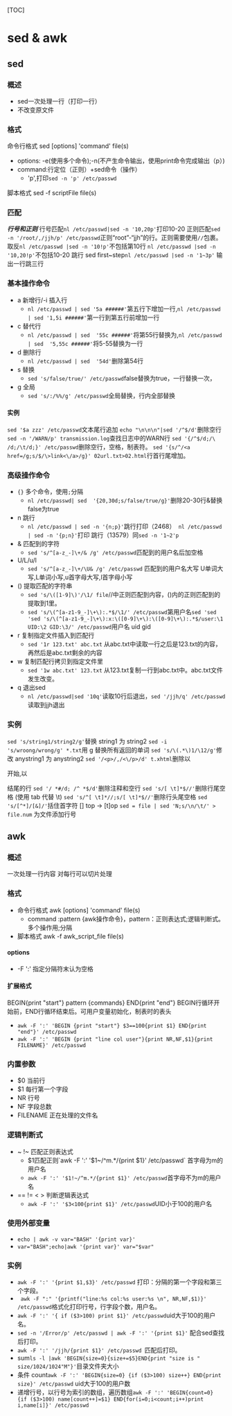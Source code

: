 [TOC]

# sed & awk

## sed

### 概述
- sed一次处理一行（打印一行）
- 不改变原文件

### 格式

命令行格式 sed \[options\] 'command' file(s)
- options: -e(使用多个命令);-n(不产生命令输出，使用print命令完成输出（p）)
- command:行定位（正则）+sed命令（操作）
  - 'p',打印`sed -n 'p' /etc/passwd`

脚本格式 sed -f scriptFile file(s)

### 匹配

***行号和正则***
行号匹配`nl /etc/passwd|sed -n '10,20p'`打印10-20
正则匹配`sed -n '/root/,/jjh/p' /etc/passwd`正则“root”-“jjh”的行。正则需要使用`//`包裹。
取反`nl /etc/passwd |sed -n '10!p'`不包括第10行
`nl /etc/passwd |sed -n '10,20!p'`不包括10-20
跳行 sed first~step`nl /etc/passwd |sed -n '1~3p'` 输出一行跳三行

### 基本操作命令
- a 新增行/-i 插入行
  - `nl /etc/passwd | sed '5a ######'`第五行下增加一行,`nl /etc/passwd | sed '1,5i ######'`第一行到第五行前增加一行
- c 替代行
  - `nl /etc/passwd | sed  '55c ######'`将第55行替换为,`nl /etc/passwd | sed  '5,55c ######'`将5-55替换为一行
- d 删除行
  - `nl /etc/passwd | sed  '54d'`删除第54行
- s 替换
  - `sed 's/false/true/' /etc/passwd`false替换为true，一行替换一次，
- g 全局
  - `sed 's/:/%%/g' /etc/passwd`全局替换，行内全部替换
#### 实例
`sed '$a zzz' /etc/passwd`文本尾行追加
`echo "\n\n\n"|sed '/^$/d'`删除空行
`sed -n '/WARN/p' transmission.log`查找日志中的WARN行
`sed '{/^$/d;/\ /d;/\t/d;}' /etc/passwd`删除空行，空格，制表符。
`sed '{s/^/<a href=/g;s/$/\>link<\/a>/g}' 02url.txt>02.html`行首行尾增加。

### 高级操作命令
- `{}` 多个命令，使用`;`分隔
  - `nl /etc/passwd| sed  '{20,30d;s/false/true/g}'`删除20-30行\&替换false为true
- n 跳行
  - `nl /etc/passwd | sed -n '{n;p}'`跳行打印（2468）` nl /etc/passwd | sed -n '{p;n}'`打印 跳行（13579）同`sed -n '1~2'p`
- & 匹配到的字符
  - `sed 's/^[a-z_-]\+/& /g' /etc/passwd`匹配到的用户名后加空格
- U/L/u/l
  - `sed 's/^[a-z_-]\+/\U& /g' /etc/passwd` 匹配到的用户名大写 U单词大写,L单词小写,u首字母大写,l首字母小写
- () 提取匹配的字符串
  - `sed 's/\([1-9]\)'/\1/ file`//中正则匹配到内容，()内的正则匹配到的提取到1里。
  - `sed 's/\(^[a-z1-9_-]\+\):.*$/\1/' /etc/passwd`第用户名`sed 'sed 'sed 's/\(^[a-z1-9_-]\+\):x:\([0-9]\+\):\([0-9]\+\):.*$/user:\1 UID:\2 GID:\3/' /etc/passwd`用户名 uid gid
- r 复制指定文件插入到匹配行
  - `sed '1r 123.txt' abc.txt` 从abc.txt中读取一行之后是123.txt的内容，再然后是abc.txt剩余的内容
- w 复制匹配行拷贝到指定文件里
  - `sed '1w abc.txt' 123.txt` 从123.txt复制一行到abc.txt中。abc.txt文件发生改变。
- q 退出sed
  - `nl /etc/passwd|sed '10q'`读取10行后退出，`sed '/jjh/q' /etc/passwd`读取到jjh退出
### 实例
`sed 's/string1/string2/g'`替换 string1 为 string2
`sed -i 's/wroong/wrong/g' *.txt`用 g 替换所有返回的单词
`sed 's/\(.*\)1/\12/g'`修改 anystring1 为 anystring2
`sed '/<p>/,/<\/p>/d' t.xhtml`删除以 <p> 开始,以 </p> 结尾的行
`sed '/ *#/d; /^ *$/d'`删除注释和空行
`sed 's/[ \t]*$//'`删除行尾空格 (使用 tab 代替 \t)
`sed 's/^[ \t]*//;s/[ \t]*$//'`删除行头尾空格
`sed 's/[^*]/[&]/'`括住首字符 [] top -> [t]op
`sed = file | sed 'N;s/\n/\t/' > file.num` 为文件添加行号

## awk

### 概述

一次处理一行内容
对每行可以切片处理

### 格式

- 命令行格式 awk [options] 'command' file(s)
  - command :pattern {awk操作命令}，pattern：正则表达式;逻辑判断式。多个操作用;分隔
- 脚本格式 awk -f awk_script_file file(s)

#### options

- -F ':' 指定分隔符末认为空格

#### 扩展格式

BEGIN{print "start"} pattern {commands} END{print "end"} BEGIN行循环开始前，END行循环结束后。可用户变量初始化，制表时的表头
- `awk -F ':' 'BEGIN {print "start"} $3==100{print $1} END{print "end"}' /etc/passwd`
- `awk -F ':' 'BEGIN {print "line col user"}{print NR,NF,$1}{print FILENAME}' /etc/passwd`
### 内置参数

- $0 当前行
- $1 每行第一个字段
- NR 行号
- NF 字段总数
- FILENAME 正在处理的文件名

### 逻辑判断式
- ~ !~ 匹配正则表达式
  - $1匹配正则`awk -F ':' '$1~/^m.*/{print $1}' /etc/passwd` 首字母为m的用户名
  - `awk -F ':' '$1!~/^m.*/{print $1}' /etc/passwd`首字母不为m的用户名
- == != < > 判断逻辑表达式
  - `awk -F ':' '$3<100{print $1}' /etc/passwd`UID小于100的用户名

### 使用外部变量

- `echo | awk -v var="BASH" '{print var}'`
- `var="BASH";echo|awk '{print var}' var="$var"`

### 实例

- `awk -F ':' '{print $1,$3}' /etc/passwd` 打印：分隔的第一个字段和第三个字段。
- ` awk -F ":" '{printf("line:%s col:%s user:%s \n", NR,NF,$1)}' /etc/passwd`格式化打印行号，行字段个数，用户名。
- `awk -F ':' '{ if ($3>100) print $1}' /etc/passwd`uid大于100的用户名。
- `sed -n '/Error/p' /etc/passwd | awk -F ':' '{print $1}'` 配合sed查找后打印。
- `awk -F ':' '/jjh/{print $1}' /etc/passwd
`匹配后打印。
- sum`ls -l |awk 'BEGIN{size=0}{size+=$5}END{print "size is " size/1024/1024"M"}'`目录文件夹大小
- 条件 count`awk -F ':' 'BEGIN{size=0} {if ($3>100) size++} END{print size}' /etc/passwd` uid大于100的用户数
- 递增行号，以行号为索引的数组，遍历数组`awk -F ':' 'BEGIN{count=0} {if ($3>100) name[count++]=$1} END{for(i=0;i<count;i++)print i,name[i]}' /etc/passwd`
